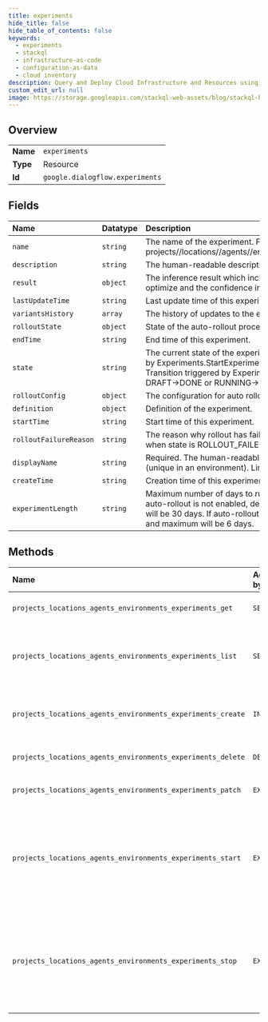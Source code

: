```yaml
---
title: experiments
hide_title: false
hide_table_of_contents: false
keywords:
  - experiments
  - stackql
  - infrastructure-as-code
  - configuration-as-data
  - cloud inventory
description: Query and Deploy Cloud Infrastructure and Resources using SQL
custom_edit_url: null
image: https://storage.googleapis.com/stackql-web-assets/blog/stackql-blog-post-featured-image.png
---
```

  
    

## Overview
<table><tbody>
<tr><td><b>Name</b></td><td><code>experiments</code></td></tr>
<tr><td><b>Type</b></td><td>Resource</td></tr>
<tr><td><b>Id</b></td><td><code>google.dialogflow.experiments</code></td></tr>
</tbody></table>

## Fields
| Name | Datatype | Description |
|:-----|:---------|:------------|
| `name` | `string` | The name of the experiment. Format: projects//locations//agents//environments//experiments/.. |
| `description` | `string` | The human-readable description of the experiment. |
| `result` | `object` | The inference result which includes an objective metric to optimize and the confidence interval. |
| `lastUpdateTime` | `string` | Last update time of this experiment. |
| `variantsHistory` | `array` | The history of updates to the experiment variants. |
| `rolloutState` | `object` | State of the auto-rollout process. |
| `endTime` | `string` | End time of this experiment. |
| `state` | `string` | The current state of the experiment. Transition triggered by Experiments.StartExperiment: DRAFT-&gt;RUNNING. Transition triggered by Experiments.CancelExperiment: DRAFT-&gt;DONE or RUNNING-&gt;DONE. |
| `rolloutConfig` | `object` | The configuration for auto rollout. |
| `definition` | `object` | Definition of the experiment. |
| `startTime` | `string` | Start time of this experiment. |
| `rolloutFailureReason` | `string` | The reason why rollout has failed. Should only be set when state is ROLLOUT_FAILED. |
| `displayName` | `string` | Required. The human-readable name of the experiment (unique in an environment). Limit of 64 characters. |
| `createTime` | `string` | Creation time of this experiment. |
| `experimentLength` | `string` | Maximum number of days to run the experiment/rollout. If auto-rollout is not enabled, default value and maximum will be 30 days. If auto-rollout is enabled, default value and maximum will be 6 days. |
## Methods
| Name | Accessible by | Required Params | Description |
|:-----|:--------------|:----------------|:------------|
| `projects_locations_agents_environments_experiments_get` | `SELECT` | `name` | Retrieves the specified Experiment. |
| `projects_locations_agents_environments_experiments_list` | `SELECT` | `parent` | Returns the list of all experiments in the specified Environment. |
| `projects_locations_agents_environments_experiments_create` | `INSERT` | `parent` | Creates an Experiment in the specified Environment. |
| `projects_locations_agents_environments_experiments_delete` | `DELETE` | `name` | Deletes the specified Experiment. |
| `projects_locations_agents_environments_experiments_patch` | `EXEC` | `name` | Updates the specified Experiment. |
| `projects_locations_agents_environments_experiments_start` | `EXEC` | `name` | Starts the specified Experiment. This rpc only changes the state of experiment from PENDING to RUNNING. |
| `projects_locations_agents_environments_experiments_stop` | `EXEC` | `name` | Stops the specified Experiment. This rpc only changes the state of experiment from RUNNING to DONE. |
